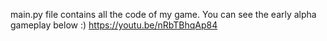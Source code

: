 main.py file contains all the code of my game. 
You can see the early alpha gameplay below :) 
https://youtu.be/nRbTBhqAp84
